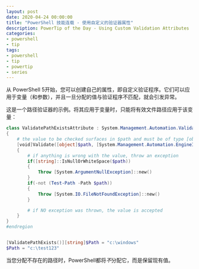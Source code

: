 ```yaml
---
layout: post
date: 2020-04-24 00:00:00
title: "PowerShell 技能连载 - 使用自定义的验证器属性"
description: PowerTip of the Day - Using Custom Validation Attributes
categories:
- powershell
- tip
tags:
- powershell
- tip
- powertip
- series
---
```

从 PowerShell 5开始，您可以创建自己的属性，即自定义验证程序。它们可以应用于变量（和参数），并且一旦分配的值与验证程序不匹配，就会引发异常。

这是一个路径验证器的示例。将其应用于变量时，只能将有效文件路径应用于该变量：

```powershell
class ValidatePathExistsAttribute : System.Management.Automation.ValidateArgumentsAttribute
{
    # the value to be checked surfaces in $path and must be of type [object]
    [void]Validate([object]$path, [System.Management.Automation.EngineIntrinsics]$engineIntrinsics)
    {
        # if anything is wrong with the value, throw an exception
        if([string]::IsNullOrWhiteSpace($path))
        {
            Throw [System.ArgumentNullException]::new()
        }
        if(-not (Test-Path -Path $path))
        {
            Throw [System.IO.FileNotFoundException]::new()
        }

        # if NO exception was thrown, the value is accepted
    }
}
#endregion


[ValidatePathExists()][string]$Path = "c:\windows"
$Path = "c:\test123"
```

当您分配不存在的路径时，PowerShell都将*不*分配它，而是保留现有值。

<!--本文国际来源：[Using Custom Validation Attributes](https://community.idera.com/database-tools/powershell/powertips/b/tips/posts/using-custom-validation-attributes)-->


